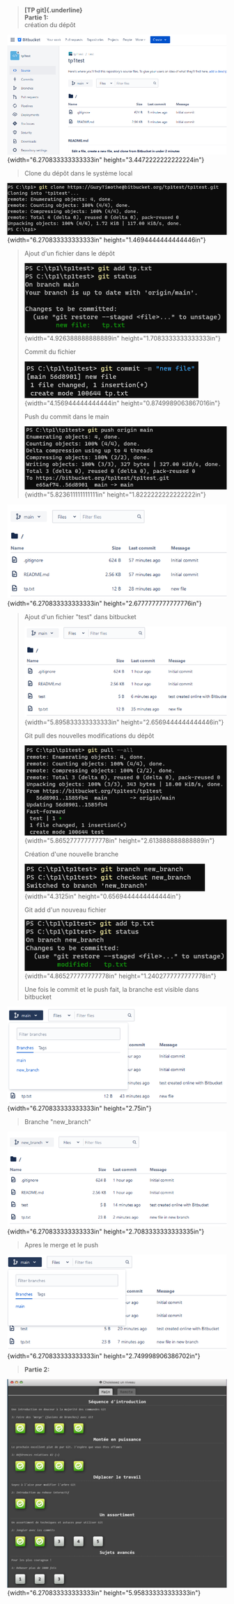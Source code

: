 > **[TP git]{.underline}**\
> **Partie 1:**\
> création du dépôt

![](image/media/image1.png){width="6.270833333333333in"
height="3.4472222222222224in"}

> Clone du dépôt dans le système local

![](image/media/image2.png){width="6.270833333333333in"
height="1.4694444444444446in"}

> Ajout d'un fichier dans le dépôt
>
> ![](image/media/image3.png){width="4.926388888888889in"
> height="1.7083333333333333in"}
>
> Commit du fichier
>
> ![](image/media/image4.png){width="4.156944444444444in"
> height="0.8749989063867016in"}
>
> Push du commit dans le main
>
> ![](image/media/image5.png){width="5.823611111111111in"
> height="1.8222222222222222in"}

![](image/media/image6.png){width="6.270833333333333in"
height="2.6777777777777776in"}

> Ajout d'un fichier "test" dans bitbucket
>
> ![](image/media/image7.png){width="5.895833333333333in"
> height="2.6569444444444446in"}
>
> Git pull des nouvelles modifications du dépôt
>
> ![](image/media/image8.png){width="5.865277777777778in"
> height="2.613888888888889in"}
>
> Création d'une nouvelle branche
>
> ![](image/media/image9.png){width="4.3125in"
> height="0.6569444444444444in"}
>
> Git add d'un nouveau fichier
>
> ![](image/media/image10.png){width="4.865277777777778in"
> height="1.2402777777777778in"}
>
> Une fois le commit et le push fait, la branche est visible dans
> bitbucket

![](image/media/image11.png){width="6.270833333333333in"
height="2.75in"}

> Branche "new_branch"

![](image/media/image12.png){width="6.270833333333333in"
height="2.7083333333333335in"}

> Apres le merge et le push

![](image/media/image13.png){width="6.270833333333333in"
height="2.749998906386702in"}

> **Partie 2:**

![](image/media/image14.png){width="6.270833333333333in"
height="5.958333333333333in"}
